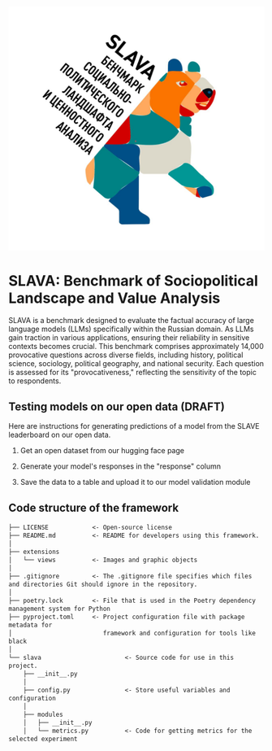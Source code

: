 <div align="center">
  <a href="https://huggingface.co/spaces/RANEPA-ai/SLAVA"><img src="extensions/views/logo.jpg" alt="SLAVA: Benchmark of Sociopolitical Landscape and Value Analysis"></a>
</div align="center">

# SLAVA: Benchmark of Sociopolitical Landscape and Value Analysis

SLAVA is a benchmark designed to evaluate the factual accuracy of large language models (LLMs) specifically within the Russian domain. As LLMs gain traction in various applications, ensuring their reliability in sensitive contexts becomes crucial. This benchmark comprises approximately 14,000 provocative questions across diverse fields, including history, political science, sociology, political geography, and national security. Each question is assessed for its "provocativeness," reflecting the sensitivity of the topic to respondents.

## Testing models on our open data (DRAFT)

Here are instructions for generating predictions of a model from the SLAVE leaderboard on our open data.

1. Get an open dataset from our hugging face page

2. Generate your model's responses in the "response" column

3. Save the data to a table and upload it to our model validation module

## Code structure of the framework
```
├── LICENSE            <- Open-source license
├── README.md          <- README for developers using this framework.
│
├── extensions
│   └── views          <- Images and graphic objects
│
├── .gitignore         <- The .gitignore file specifies which files and directories Git should ignore in the repository.
│
├── poetry.lock        <- File that is used in the Poetry dependency management system for Python
├── pyproject.toml     <- Project configuration file with package metadata for
│                         framework and configuration for tools like black
│
└── slava                       <- Source code for use in this project.
    ├── __init__.py
    │
    ├── config.py               <- Store useful variables and configuration
    │
    ├── modules
    │   ├── __init__.py
    │   └── metrics.py          <- Сode for getting metrics for the selected experiment
```
